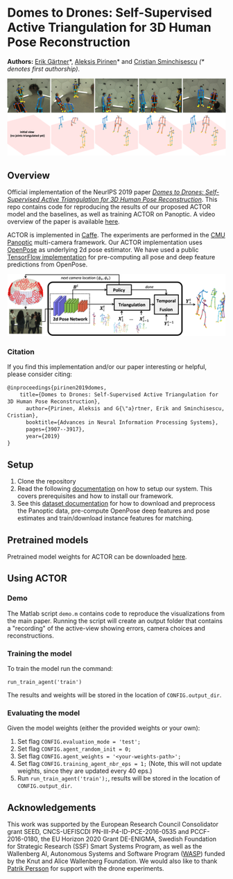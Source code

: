 # Domes to Drones: Self-Supervised Active Triangulation for 3D Human Pose Reconstruction

**Authors:** [Erik Gärtner](https://gartner.io/)\*, [Aleksis Pirinen](https://aleksispi.github.io/)\* and [Cristian Sminchisescu](http://www.maths.lth.se/sminchisescu/) _(* denotes first authorship)_.

![actor-github](docs/visualization.png)

## Overview
Official implementation of the NeurIPS 2019 paper [_Domes to Drones: Self-Supervised Active Triangulation for 3D Human Pose Reconstruction_](https://papers.nips.cc/paper/8646-domes-to-drones-self-supervised-active-triangulation-for-3d-human-pose-reconstruction). This repo contains code for reproducing the results of our proposed ACTOR model and the baselines, as well as training ACTOR on Panoptic. A video overview of the paper is available [here](https://youtu.be/-RQHKJjqbYU).

ACTOR is implemented in [Caffe](https://github.com/BVLC/caffe). The experiments are performed in the [CMU Panoptic](http://domedb.perception.cs.cmu.edu/) multi-camera framework.
Our ACTOR implementation uses [OpenPose](https://github.com/CMU-Perceptual-Computing-Lab/openpose) as underlying 2d pose estimator. We have used
a public [TensorFlow implementation](https://gist.github.com/alesolano/b073d8ec9603246f766f9f15d002f4f4) for pre-computing all pose and deep feature predictions from OpenPose.

![actor-overview-notext-github](docs/overview.png)

### Citation
If you find this implementation and/or our paper interesting or helpful, please consider citing:

    @inproceedings{pirinen2019domes,
        title={Domes to Drones: Self-Supervised Active Triangulation for 3D Human Pose Reconstruction},
          author={Pirinen, Aleksis and G{\"a}rtner, Erik and Sminchisescu, Cristian},
          booktitle={Advances in Neural Information Processing Systems},
          pages={3907--3917},
          year={2019}
    }

## Setup
1. Clone the repository
2. Read the following [documentation](INSTALL.md) on how to setup our system. This covers prerequisites and how to install our framework.
3. See this [dataset documentation](dataset/README.md) for how to download and preprocess the Panoptic data, pre-compute OpenPose deep features and pose estimates and train/download instance features for matching.

## Pretrained models
Pretrained model weights for ACTOR can be downloaded [here](https://lu.box.com/s/tb2ldr28kztu0i2gclpi2etrwflvvw2j).

## Using ACTOR

### Demo

The Matlab script `demo.m` contains code to reproduce the visualizations from the main paper.
Running the script will create an output folder that contains a "recording" of the active-view showing errors, camera choices and reconstructions.

### Training the model
To train the model run the command:
```
run_train_agent('train')
```

The results and weights will be stored in the location of `CONFIG.output_dir`.

### Evaluating the model

Given the model weights (either the provided weights or your own):

1. Set flag `CONFIG.evaluation_mode = 'test';`
2. Set flag `CONFIG.agent_random_init = 0;`
3. Set flag `CONFIG.agent_weights = '<your-weights-path>';`
4. Set flag `CONFIG.training_agent_nbr_eps = 1;` (Note, this will not update weights, since they are updated every 40 eps.)
5. Run `run_train_agent('train');`, results will be stored in the location of `CONFIG.output_dir`.

## Acknowledgements
This work was supported by the European Research Council Consolidator grant SEED, CNCS-UEFISCDI PN-III-P4-ID-PCE-2016-0535 and PCCF-2016-0180, the EU Horizon 2020 Grant DE-ENIGMA, Swedish Foundation for Strategic Research (SSF) Smart Systems Program, as well as the Wallenberg AI, Autonomous Systems and Software Program ([WASP](https://wasp-sweden.org/)) funded by the Knut and Alice Wallenberg Foundation. We would also like to thank [Patrik Persson](https://www.lu.se/lucat/user/10eb4de90f6e28dc2efccfd0269d5c92) for support with the drone experiments.
